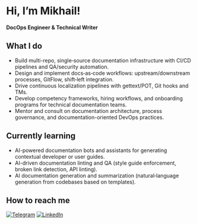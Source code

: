 # Hi, I’m Mikhail!
**DocOps Engineer & Technical Writer**

## What I do

- Build multi-repo, single‑source documentation infrastructure with CI/CD pipelines and QA/security automation.  
- Design and implement docs‑as‑code workflows: upstream/downstream processes, GitFlow, shift‑left integration.  
- Drive continuous localization pipelines with gettext/POT, Git hooks and TMs.  
- Develop competency frameworks, hiring workflows, and onboarding programs for technical documentation teams.  
- Mentor and consult on documentation architecture, process governance, and documentation-oriented DevOps practices.

## Currently learning

- AI-powered documentation bots and assistants for generating contextual developer or user guides. 
- AI-driven documentation linting and QA (style guide enforcement, broken link detection, API linting).
- AI documentation generation and summarization (natural‑language generation from codebases based on templates).

## How to reach me

[![Telegram](https://img.shields.io/badge/Telegram-2CA5E0?style=for-the-badge&logo=telegram&logoColor=white)](https://t.me/mbmarutyan)
[![LinkedIn](https://img.shields.io/badge/linkedin-%230077B5.svg?style=for-the-badge&logo=linkedin&logoColor=white)](https://www.linkedin.com/in/mikhail-marutyan/)
